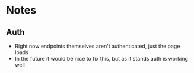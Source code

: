 # Notes


## Auth
- Right now endpoints themselves aren't authenticated, just the page loads
- In the future it would be nice to fix this, but as it stands auth is working well


